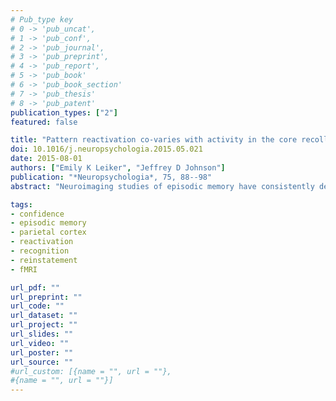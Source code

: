 ```yaml
---
# Pub_type key
# 0 -> 'pub_uncat',
# 1 -> 'pub_conf',
# 2 -> 'pub_journal',
# 3 -> 'pub_preprint',
# 4 -> 'pub_report',
# 5 -> 'pub_book'
# 6 -> 'pub_book_section'
# 7 -> 'pub_thesis'
# 8 -> 'pub_patent'
publication_types: ["2"]
featured: false

title: "Pattern reactivation co-varies with activity in the core recollection network during source memory"
doi: 10.1016/j.neuropsychologia.2015.05.021
date: 2015-08-01
authors: ["Emily K Leiker", "Jeffrey D Johnson"]
publication: "*Neuropsychologia*, 75, 88--98"
abstract: "Neuroimaging studies of episodic memory have consistently demonstrated that memory retrieval involves reactivating patterns of neural activity that were present during encoding, and these effects are thought to reflect the qualitative retrieval (recollection) of information that is specific to the content of an episode. By contrast, recollection is also accompanied by other neural correlates that generalize across episodic content and are consequently referred to as the ``core recollection network''. The neural mechanism by which these specific and core effects interact to give rise to episodic memory retrieval is largely unknown. The current study addressed this issue by testing for correlations (connectivity) between pattern reactivation and activity in the core recollection network. Subjects encoded a series of words with different tasks and then completed a two-step source memory test, whereby they identified the task (source) previously associated with the word and the confidence of that judgment. Multivariate pattern analysis (MVPA) was used in combination with fMRI to first identify encoding-related neural patterns and then test for their reactivation during retrieval. Consistent with prior findings, the magnitude of reactivation increased with source-memory confidence. Moreover, individual-trial measures of reactivation exhibited positive correlations with activity in multiple regions of the core recollection network. Importantly, evidence of functional connectivity between pattern reactivation and a region of left posterior parietal cortex supports the role of this region in tracking the retrieval of episodic information in service of making subjective memory decisions."

tags: 
- confidence
- episodic memory
- parietal cortex
- reactivation
- recognition
- reinstatement
- fMRI

url_pdf: ""
url_preprint: ""
url_code: ""
url_dataset: ""
url_project: ""
url_slides: ""
url_video: ""
url_poster: ""
url_source: ""
#url_custom: [{name = "", url = ""},
#{name = "", url = ""}]
---
```


